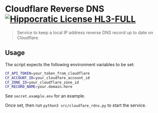 # Cloudflare Reverse DNS [![Hippocratic License HL3-FULL](https://img.shields.io/static/v1?label=Hippocratic%20License&message=HL3-FULL&labelColor=5e2751&color=bc8c3d)](https://firstdonoharm.dev/version/3/0/full.html)

> Service to keep a local IP address reverse DNS record up to date on Cloudflare.

## Usage

The script expects the following environment variables to be set:

```sh
CF_API_TOKEN=your_token_from_cloudflare
CF_ACCOUNT_ID=your_cloudfare_account_id
CF_ZONE_ID=your_cloudflare_zone_id
CF_RECORD_NAME=your.domain.here
```

See `secret.example.env` for an example.

Once set, then run `python3 src/cloudfare_rdns.py` to start the service.
